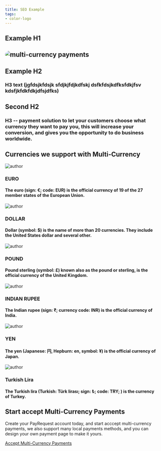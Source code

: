 ```yaml
---
title: SEO Example
tags:
- color-logo
---
```


<section class="breadcrumb-area">
         <div class="breadcrumb-shape"></div>
         <div class="container">
            <div class="row">
               <div class="col-lg-12">
                  <div class="breadcrumb-inn">
                     <div class="section-title wow fadeInUp" data-wow-duration="1s" data-wow-delay="0.3s" style="visibility: visible; animation-duration: 1s; animation-delay: 0.3s; animation-name: fadeInUp;">
                       <h1> Example <span>H1</span></h1>
                     </div>
                  </div>
               </div>
            </div>
         </div>
</section>



<section class="about-page-section section_100">
         <div class="container">
            <div class="row">
               <div class="col-lg-12">

</div>
            </div>
            <div class="row align-items-center">
               <div class="col-lg-5 lg-1">
   <div class="about-page-left wow fadeInLeft" data-wow-duration="1s" data-wow-delay="0.5s" style="visibility: visible; animation-duration: 1s; animation-delay: 0.5s; animation-name: fadeInLeft;">
                     <h2 class="mr-5"><div class="">
 <img src="https://i.imgur.com/lhIiwWO.png" alt="multi-currency payments" style="
    border-radius: 20px;
">
                     </div></h2>
                  </div>
               </div>
               <div class="col-lg-6">
                  <div class="about-page-text wow fadeInRight" data-wow-duration="1s" data-wow-delay="0.6s" style="visibility: visible; animation-duration: 1s; animation-delay: 0.6s; animation-name: fadeInRight;">
                     <div class="section-title wow fadeInUp" data-wow-duration="1s" data-wow-delay="0.3s" style="visibility: visible; animation-duration: 1s; animation-delay: 0.3s; animation-name: fadeInUp;">
 <h2>Example 
<span> H2</span>

</h2>
                  </div>

<h3> H3 text (jgfdsjkfdsjk sfdjkjfdjkdfskj dsfkfdsjkdfksfdkjfsv kdsfjkfdkfdkjdfsjdfks)
</h3>
</div>
</div>
</div>
</div>
</section>




<section class="blog-section section_100">
         <div class="container">
            <div class="row align-items-center">
               <div class="col-lg-10 col-md-12">
                  <div class="section-title wow fadeInLeft" data-wow-duration="1s" data-wow-delay="0.3s" style="visibility: visible; animation-duration: 1s; animation-delay: 0.3s; animation-name: fadeInLeft;">
                     <h2> Second 
<span> H2</span></h2>
                  </div>
               </div>
 </div>
<h3>H3 -- payment solution to let your customers choose what currency they want to pay you,
this will increase your conversion, and gives you the opportunity to do business worldwide.

</h3>
         </div>
      </section>



<section class="contact-form section_100">
         <div class="container">
            <div class="row">
               <div class="col-lg-12">
                  <div class="section-title wow fadeInUp" data-wow-duration="1s" data-wow-delay="0.3s" style="visibility: visible; animation-duration: 1s; animation-delay: 0.3s; animation-name: fadeInUp;">
                     <h2>Currencies we support with <span>Multi-Currency</span></h2>
                  </div>
               </div>
            </div>
<div class="row">
               <div class="col-lg-4 col-md-6">
                  <div class="blog-item wow fadeInLeft" data-wow-duration="1s" data-wow-delay="0.3s" style="visibility: visible; animation-duration: 1s; animation-delay: 0.3s; animation-name: fadeInLeft;">

<div class="blog-desc">
                        <div class="meta-image">
                           <div class="author-round">
                              <img src="https://www.flaticon.com/svg/static/icons/svg/591/591978.svg" alt="author">
                           </div>
                           <div class="tags">




<h3>EURO</h3>
</div>
</div>
<div class="blog-text">

<h4>The euro (sign: €; code: EUR) is the official currency of 19 of the 27 member states of the European Union.
</h4>


</div>
                     </div>
                  </div>
               </div>
               <div class="col-lg-4 col-md-6">
                  <div class="blog-item wow fadeInLeft" data-wow-duration="1s" data-wow-delay="0.3s" style="visibility: visible; animation-duration: 1s; animation-delay: 0.3s; animation-name: fadeInLeft;">

<div class="blog-desc">
                        <div class="meta-image">
                           <div class="author-round">
                              <img src="https://www.flaticon.com/svg/static/icons/svg/591/591971.svg" alt="author">
                           </div>
                           <div class="tags">




<h3>DOLLAR</h3>
</div>
</div>
<div class="blog-text">

<h4>Dollar (symbol: $) is the name of more than 20 currencies. They include the United States dollar and several other.
</h4>



</div>
                     </div>
                  </div>
               </div>
               <div class="col-lg-4 col-md-6">
                  <div class="blog-item wow fadeInLeft" data-wow-duration="1s" data-wow-delay="0.3s" style="visibility: visible; animation-duration: 1s; animation-delay: 0.3s; animation-name: fadeInLeft;">

<div class="blog-desc">
                        <div class="meta-image">
                           <div class="author-round">
                              <img src="https://www.flaticon.com/svg/static/icons/svg/592/592010.svg" alt="author">
                           </div>
                           <div class="tags">




<h3>POUND</h3>
</div>
</div>
<div class="blog-text">

<h4>Pound sterling (symbol: £) known also as the pound or sterling, is the official currency of the United Kingdom.
</h4>



  </div>
                     </div>
                  </div>
               </div>
            </div>

<div class="row">
               <div class="col-lg-4 col-md-6">
                  <div class="blog-item wow fadeInLeft" data-wow-duration="1s" data-wow-delay="0.3s" style="visibility: visible; animation-duration: 1s; animation-delay: 0.3s; animation-name: fadeInLeft;">

<div class="blog-desc">
                        <div class="meta-image">
                           <div class="author-round">
                              <img src="https://www.flaticon.com/svg/static/icons/svg/592/592015.svg" alt="author">
                           </div>
                           <div class="tags">




<h3>INDIAN RUPEE</h3>
</div>
</div>
<div class="blog-text">

<h4>The Indian rupee (sign: ₹; currency code: INR) is the official currency of India.
</h4>


</div>
                     </div>
                  </div>
               </div>
               <div class="col-lg-4 col-md-6">
                  <div class="blog-item wow fadeInLeft" data-wow-duration="1s" data-wow-delay="0.3s" style="visibility: visible; animation-duration: 1s; animation-delay: 0.3s; animation-name: fadeInLeft;">

<div class="blog-desc">
                        <div class="meta-image">
                           <div class="author-round">
                              <img src="https://www.flaticon.com/svg/static/icons/svg/592/592029.svg" alt="author">
                           </div>
                           <div class="tags">




<h3>YEN</h3>
</div>
</div>
<div class="blog-text">

<h4>The yen (Japanese: 円, Hepburn: en, symbol: ¥) is the official currency of Japan.
</h4>



</div>
                     </div>
                  </div>
               </div>
               <div class="col-lg-4 col-md-6">
                  <div class="blog-item wow fadeInLeft" data-wow-duration="1s" data-wow-delay="0.3s" style="visibility: visible; animation-duration: 1s; animation-delay: 0.3s; animation-name: fadeInLeft;">

<div class="blog-desc">
                        <div class="meta-image">
                           <div class="author-round">
                              <img src="https://www.flaticon.com/svg/static/icons/svg/591/591986.svg" alt="author">
                           </div>
                           <div class="tags">
<h3>Turkish Lira </h3>
                           </div>
                        </div>
                        <div class="blog-text">        
<h4>The Turkish lira (Turkish: Türk lirası; sign: ₺; code: TRY; ) is the currency of Turkey.
</h4>

  </div>
                     </div>
                  </div>
               </div>
            </div>
</div>
</section>


<section class="subscribe-section innser_subscribe section_100">
<div class="container">
            <div class="row">
               <div class="col-lg-12">
                  <div class="subscribe-box wow fadeInUp" data-wow-duration="1s" data-wow-delay="0.3s" style="visibility: visible; animation-duration: 1s; animation-delay: 0.3s; animation-name: fadeInUp;">
                     <div class="section-title">
                        <h2>Start accept <span>Multi-Currency Payments</span></h2>
                        <p>
Create your PayRequest account today, and start acccept multi-currency payments, we also support many local payments methods, and you can design your own payment page to make it yours.             
</p>
                     </div>
<a href="https://dashboard.payrequest.io/" class="theme-btn-white wow fadeInUp" data-wow-duration="2s" data-wow-delay="0.5s" style="visibility: visible; animation-duration: 2s; animation-delay: 0.5s; animation-name: fadeInUp;">Accept Multi-Currency Payments   <span class="fa fa-chevron-right" aria-hidden="true"></span></a>
</div>
               </div>
            </div>
         </div>
</section>